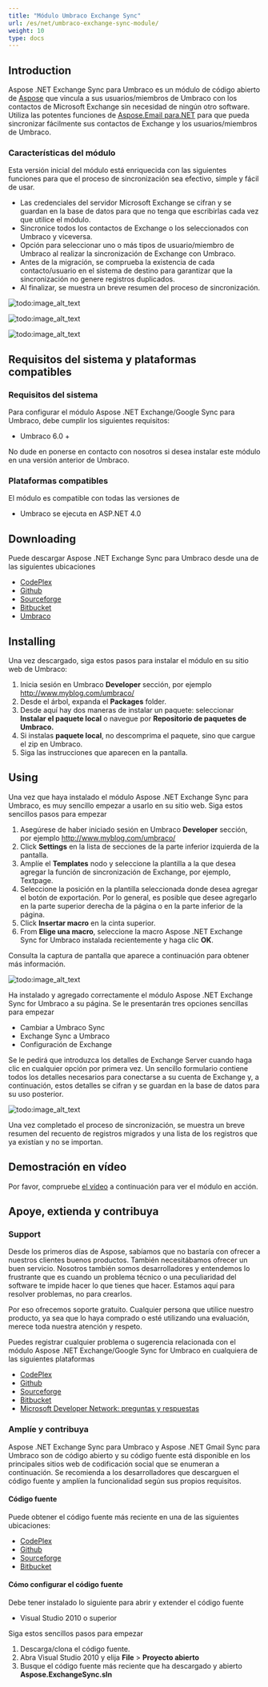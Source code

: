 ```yaml
---
title: "Módulo Umbraco Exchange Sync"
url: /es/net/umbraco-exchange-sync-module/
weight: 10
type: docs
---
```



## **Introduction**
Aspose .NET Exchange Sync para Umbraco es un módulo de código abierto de [Aspose](http://www.aspose.com/) que vincula a sus usuarios/miembros de Umbraco con los contactos de Microsoft Exchange sin necesidad de ningún otro software. Utiliza las potentes funciones de [Aspose.Email para.NET](http://www.aspose.com/.net/email-component.aspx) para que pueda sincronizar fácilmente sus contactos de Exchange y los usuarios/miembros de Umbraco.
### **Características del módulo**
Esta versión inicial del módulo está enriquecida con las siguientes funciones para que el proceso de sincronización sea efectivo, simple y fácil de usar.

- Las credenciales del servidor Microsoft Exchange se cifran y se guardan en la base de datos para que no tenga que escribirlas cada vez que utilice el módulo.
- Sincronice todos los contactos de Exchange o los seleccionados con Umbraco y viceversa.
- Opción para seleccionar uno o más tipos de usuario/miembro de Umbraco al realizar la sincronización de Exchange con Umbraco.
- Antes de la migración, se comprueba la existencia de cada contacto/usuario en el sistema de destino para garantizar que la sincronización no genere registros duplicados.
- Al finalizar, se muestra un breve resumen del proceso de sincronización.

![todo:image_alt_text](http://www.aspose.com/blogs/wp-content/uploads/2014/12/Aspose-.NET-Exchange-Sync-for-Umbraco.png)

![todo:image_alt_text](http://www.aspose.com/blogs/wp-content/uploads/2014/12/Exchange-to-Umbraco-Sync.png)

![todo:image_alt_text](http://www.aspose.com/blogs/wp-content/uploads/2014/12/Umbraco-to-Exchange-Sync.png)
## **Requisitos del sistema y plataformas compatibles**
### **Requisitos del sistema**
Para configurar el módulo Aspose .NET Exchange/Google Sync para Umbraco, debe cumplir los siguientes requisitos:

- Umbraco 6.0 +

No dude en ponerse en contacto con nosotros si desea instalar este módulo en una versión anterior de Umbraco.
### **Plataformas compatibles**
El módulo es compatible con todas las versiones de

- Umbraco se ejecuta en ASP.NET 4.0
## **Downloading**
Puede descargar Aspose .NET Exchange Sync para Umbraco desde una de las siguientes ubicaciones

- [CodePlex ](https://asposeumbraco.codeplex.com/releases)
- [Github ](https://github.com/asposemarketplace/Aspose_for_Umbraco/releases)
- [Sourceforge ](https://sourceforge.net/projects/asposeumbraco/files/)
- [Bitbucket ](https://bitbucket.org/asposemarketplace/aspose-for-umbraco/downloads)
- [Umbraco ](https://our.umbraco.org/projects/developer-tools/sync-umbraco-users-and-members-with-microsoft-exchange-contacts-using-aspose-net-exchange-sync-for-umbraco)
## **Installing**
Una vez descargado, siga estos pasos para instalar el módulo en su sitio web de Umbraco:

1. Inicia sesión en Umbraco **Developer** sección, por ejemplo <http://www.myblog.com/umbraco/>
1. Desde el árbol, expanda el **Packages** folder.
1. Desde aquí hay dos maneras de instalar un paquete: seleccionar **Instalar el paquete local** o navegue por **Repositorio de paquetes de Umbraco.**
1. Si instalas **paquete local**, no descomprima el paquete, sino que cargue el zip en Umbraco.
1. Siga las instrucciones que aparecen en la pantalla.
## **Using**
Una vez que haya instalado el módulo Aspose .NET Exchange Sync para Umbraco, es muy sencillo empezar a usarlo en su sitio web. Siga estos sencillos pasos para empezar

1. Asegúrese de haber iniciado sesión en Umbraco **Developer** sección, por ejemplo <http://www.myblog.com/umbraco/>
1. Click **Settings** en la lista de secciones de la parte inferior izquierda de la pantalla.
1. Amplíe el **Templates** nodo y seleccione la plantilla a la que desea agregar la función de sincronización de Exchange, por ejemplo, Textpage.
1. Seleccione la posición en la plantilla seleccionada donde desea agregar el botón de exportación. Por lo general, es posible que desee agregarlo en la parte superior derecha de la página o en la parte inferior de la página.
1. Click **Insertar macro** en la cinta superior.
1. From **Elige una macro**, seleccione la macro Aspose .NET Exchange Sync for Umbraco instalada recientemente y haga clic **OK**.

Consulta la captura de pantalla que aparece a continuación para obtener más información.

![todo:image_alt_text](http://www.aspose.com/blogs/wp-content/uploads/2014/12/How-to-use-Aspose-.NET-Exchange-Sync-for-Umbraco.png)

Ha instalado y agregado correctamente el módulo Aspose .NET Exchange Sync for Umbraco a su página. Se le presentarán tres opciones sencillas para empezar

- Cambiar a Umbraco Sync
- Exchange Sync a Umbraco
- Configuración de Exchange

Se le pedirá que introduzca los detalles de Exchange Server cuando haga clic en cualquier opción por primera vez. Un sencillo formulario contiene todos los detalles necesarios para conectarse a su cuenta de Exchange y, a continuación, estos detalles se cifran y se guardan en la base de datos para su uso posterior.

![todo:image_alt_text](http://www.aspose.com/blogs/wp-content/uploads/2014/12/Exchange-server-details.png)

Una vez completado el proceso de sincronización, se muestra un breve resumen del recuento de registros migrados y una lista de los registros que ya existían y no se importan.
## **Demostración en vídeo**
Por favor, compruebe [el vídeo](https://www.youtube.com/watch?v=4TmELyL6FPE) a continuación para ver el módulo en acción.
## **Apoye, extienda y contribuya**
### **Support**
Desde los primeros días de Aspose, sabíamos que no bastaría con ofrecer a nuestros clientes buenos productos. También necesitábamos ofrecer un buen servicio. Nosotros también somos desarrolladores y entendemos lo frustrante que es cuando un problema técnico o una peculiaridad del software te impide hacer lo que tienes que hacer. Estamos aquí para resolver problemas, no para crearlos.

Por eso ofrecemos soporte gratuito. Cualquier persona que utilice nuestro producto, ya sea que lo haya comprado o esté utilizando una evaluación, merece toda nuestra atención y respeto.

Puedes registrar cualquier problema o sugerencia relacionada con el módulo Aspose .NET Exchange/Google Sync for Umbraco en cualquiera de las siguientes plataformas

- [CodePlex ](https://asposeumbraco.codeplex.com/workitem/list/basic)
- [Github ](https://github.com/asposemarketplace/Aspose_for_Umbraco/issues)
- [Sourceforge ](https://sourceforge.net/p/asposeumbraco/tickets/?source=navbar)
- [Bitbucket ](https://bitbucket.org/asposemarketplace/aspose-for-umbraco/issues?status=new&status=open)
- [Microsoft Developer Network: preguntas y respuestas ](https://code.msdn.microsoft.com/Sync-Umbraco-Users-and-f30d8afa/view/Discussions#content)
### **Amplíe y contribuya**
Aspose .NET Exchange Sync para Umbraco y Aspose .NET Gmail Sync para Umbraco son de código abierto y su código fuente está disponible en los principales sitios web de codificación social que se enumeran a continuación. Se recomienda a los desarrolladores que descarguen el código fuente y amplíen la funcionalidad según sus propios requisitos.
#### **Código fuente**
Puede obtener el código fuente más reciente en una de las siguientes ubicaciones:

- [CodePlex ](https://asposeumbraco.codeplex.com/SourceControl/latest)
- [Github ](https://github.com/asposemarketplace/Aspose_for_Umbraco)
- [Sourceforge ](https://sourceforge.net/p/asposeumbraco/code/ci/master/tree/)
- [Bitbucket ](https://bitbucket.org/asposemarketplace/aspose-for-umbraco/src)
#### **Cómo configurar el código fuente**
Debe tener instalado lo siguiente para abrir y extender el código fuente

- Visual Studio 2010 o superior

Siga estos sencillos pasos para empezar

1. Descarga/clona el código fuente.
1. Abra Visual Studio 2010 y elija **File** > **Proyecto abierto**
1. Busque el código fuente más reciente que ha descargado y abierto **Aspose.ExchangeSync.sln**
